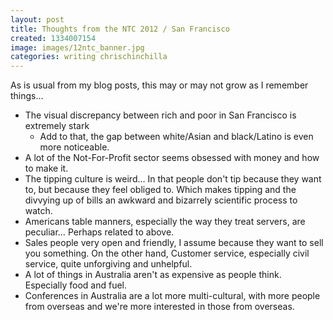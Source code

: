 ```yaml
---
layout: post
title: Thoughts from the NTC 2012 / San Francisco
created: 1334007154
image: images/12ntc_banner.jpg
categories: writing chrischinchilla
---
```



As is usual from my blog posts, this may or may not grow as I remember things&hellip;<ul><li>The visual discrepancy between rich and poor in San Francisco is extremely stark<ul><li>Add to that, the gap between white/Asian and black/Latino is even more noticeable.</li></ul></li><li>A lot of the Not-For-Profit sector seems obsessed with money and how to make it.</li><li>The tipping culture is weird&hellip; In that people don&#39;t tip because they want to, but because they feel obliged to. Which makes tipping and the divvying up of bills an awkward and bizarrely scientific process to watch.</li><li>Americans table manners, especially the way they treat servers, are peculiar&hellip; Perhaps related to above.</li><li>Sales people very open and friendly, I assume because they want to sell you something. On the other hand, Customer service, especially civil service, quite unforgiving and unhelpful.</li><li>A lot of things in Australia aren&#39;t as expensive as people think. Especially food and fuel.</li><li>Conferences in Australia are a lot more multi-cultural, with more people from overseas and we&#39;re more interested in those from overseas.</li></ul>
